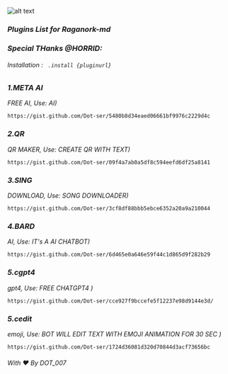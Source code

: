 ![alt text](https://te.legra.ph/file/9a039801e1fbb63080dc3.jpg)
### _Plugins List for Raganork-md_
### _Special THanks @HORRID:_

###### _Installation : ``` .install {pluginurl}```_

<!-- PLUGIN LIST-->
### _1.META AI_
_FREE AI, 
Use: AI)_
```
https://gist.github.com/Dot-ser/5480b8d34eaed06661bf9976c2229d4c
```
### _2.QR_
_QR MAKER, 
Use: CREATE QR WITH TEXT)_
```
https://gist.github.com/Dot-ser/09f4a7ab0a5df8c594eefd6df25a8141
```
### _3.SING_
_DOWNLOAD, 
Use: SONG DOWNLOADER)_
```
https://gist.github.com/Dot-ser/3cf8df88bbb5ebce6352a20a9a210044
```
### _4.BARD_
_AI, 
Use: IT's A AI CHATBOT)_
```
https://gist.github.com/Dot-ser/6d465e0a646e59f44c1d865d9f282b29
```
### _5.cgpt4_
_gpt4, 
Use: FREE CHATGPT4 )_
```
https://gist.github.com/Dot-ser/cce927f9bccefe5f12237e98d9144e3d/
```
### _5.cedit_
_emoji, 
Use: BOT WILL EDIT TEXT WITH EMOJI ANIMATION FOR 30 SEC )_
```
https://gist.github.com/Dot-ser/1724d36081d320d70844d3acf73656bc
```
###### With ❤️ By DOT_007
